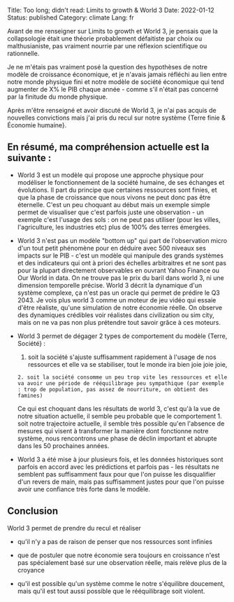 Title: Too long; didn't read: Limits to growth & World 3 
Date: 2022-01-12
Status: published
Category: climate
Lang: fr

Avant de me renseigner sur Limits to growth et World 3, je pensais que la collapsologie était une théorie probablement défaitiste par choix ou malthusianiste, pas vraiment nourrie par une réflexion scientifique ou rationnelle.

Je ne m'étais pas vraiment posé la question des hypothèses de notre modèle de croissance économique, et je n'avais jamais réfléchi au lien entre notre monde physique fini et notre modèle de société économique qui tend augmenter de X% le PIB chaque année - comme s'il n'était pas concerné par la finitude du monde physique.

Après m'être renseigné et avoir discuté de World 3, je n'ai pas acquis de nouvelles convictions mais j'ai pris du recul sur notre système {Terre finie & Économie humaine}.

## En résumé, ma compréhension actuelle est la suivante :

- World 3 est un modèle qui propose une approche physique pour modéliser le fonctionnement de la société humaine, de ses échanges et évolutions. Il part du principe que certaines ressources sont finies, et que la phase de croissance que nous vivons ne peut donc pas être éternelle. C'est un peu choquant au début mais un exemple simple permet de visualiser que c'est parfois juste une observation - un exemple c'est l'usage des sols : on ne peut pas utiliser (pour les villes, l'agriculture, les industries etc) plus de 100% des terres émergées.

- World 3 n'est pas un modèle "bottom up" qui part de l'observation micro d'un tout petit phénomène pour en déduire avec 500 niveaux ses impacts sur le PIB - c'est un modèle qui manipule des grands systèmes et des indicateurs qui ont à priori des échelles arbitraitres et ne sont pas pour la plupart directement observables en ouvrant Yahoo Finance ou Our World in data. On ne trouve pas le prix du baril dans world 3, ni une dimension temporelle précise. World 3 décrit la dynamique d'un système complexe, ça n'est pas un oracle qui permet de prédire le Q3 2043. Je vois plus world 3 comme un moteur de jeu vidéo qui essaie d'être réaliste, qu'une simulation de notre économie réelle. On observe des dynamiques crédibles voir réalistes dans civilization ou sim city, mais on ne va pas non plus prétendre tout savoir grâce à ces moteurs.

- World 3 permet de dégager 2 types de comportement du modèle {Terre, Société} :

    1. soit la société s'ajuste suffisamment rapidement à l'usage de nos ressources et elle va se stabiliser, tout le monde ira bien joie joie joie,

	  2. soit la société consomme un peu trop vite les ressources et elle va avoir une période de rééquilibrage peu sympathique (par exemple : trop de population, pas assez de nourriture, on obtient des famines)

	Ce qui est choquant dans les résultats de world 3, c'est qu'à la vue de notre situation actuelle, il semble peu probable que le comportement 1. soit notre trajectoire actuelle, il semble très possible qu'en l'absence de mesures qui visent à transformer la manière dont fonctionne notre système, nous rencontrons une phase de déclin important et abrupte dans les 50 prochaines années.

- World 3 a été mise à jour plusieurs fois, et les données historiques sont parfois en accord avec les prédictions et parfois pas - les résultats ne semblent pas suffisamment faux pour que l'on puisse les disqualifier d'un revers de main, mais pas suffisamment justes pour que l'on puisse avoir une confiance très forte dans le modèle.


## Conclusion

World 3 permet de prendre du recul et réaliser

- qu'il n'y a pas de raison de penser que nos ressources sont infinies

- que de postuler que notre économie sera toujours en croissance n'est pas spécialement basé sur une observation réelle, mais relève plus de la croyance

- qu'il est possible qu'un système comme le notre s'équilibre doucement, mais qu'il est tout aussi possible que le rééquilibrage soit violent.

